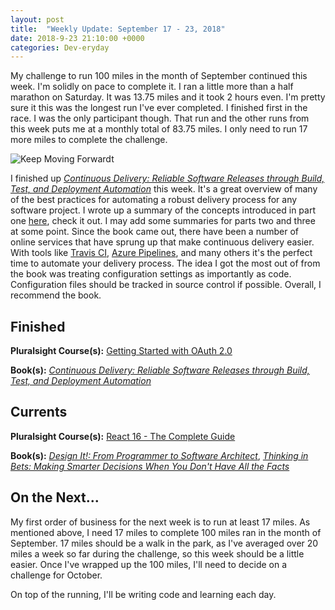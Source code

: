 ```yaml
---
layout: post
title:  "Weekly Update: September 17 - 23, 2018"
date: 2018-9-23 21:10:00 +0000
categories: Dev-eryday
---
```


My challenge to run 100 miles in the month of September continued this week. I'm solidly on pace to complete it. I ran a little more than a half marathon on Saturday. It was 13.75 miles and it took 2 hours even. I'm pretty sure it this was the longest run I've ever completed. I finished first in the race. I was the only participant though. That run and the other runs from this week puts me at a monthly total of 83.75 miles. I only need to run 17 more miles to complete the challenge.

![Keep Moving Forwardt](https://farm2.staticflickr.com/1914/44155933044_4f4608d2c1.jpg)

I finished up _[Continuous Delivery: Reliable Software Releases through Build, Test, and Deployment Automation][cd]_ this week. It's a great overview of many of the best practices for automating a robust delivery process for any software project. I wrote up a summary of the concepts introduced in part one [here][po], check it out. I may add some summaries for parts two and three at some point. Since the book came out, there have been a number of online services that have sprung up that make continuous delivery easier. With tools like [Travis CI][ti], [Azure Pipelines][ap], and many others it's the perfect time to automate your delivery process. The idea I got the most out of from the book was treating configuration settings as importantly as code. Configuration files should be tracked in source control if possible. Overall, I recommend the book.

## Finished

**Pluralsight Course(s):** [Getting Started with OAuth 2.0][oau]

**Book(s):** _[Continuous Delivery: Reliable Software Releases through Build, Test, and Deployment Automation][cd]_

## Currents

**Pluralsight Course(s):** [React 16 - The Complete Guide][re]

**Book(s):** *[Design It!: From Programmer to Software Architect][di]*, *[Thinking in Bets: Making Smarter Decisions When You Don't Have All the Facts][tib]*

## On the Next...

My first order of business for the next week is to run at least 17 miles. As mentioned above, I need 17 miles to complete 100 miles ran in the month of September. 17 miles should be a walk in the park, as I've averaged over 20 miles a week so far during the challenge, so this week should be a little easier. Once I've wrapped up the 100 miles, I'll need to decide on a challenge for October.

On top of the running, I'll be writing code and learning each day. 

[di]: https://www.amazon.com/Design-Programmer-Architect-Pragmatic-Programmers/dp/1680502093/
[re]: https://www.udemy.com/react-the-complete-guide-incl-redux/
[cd]: https://www.amazon.com/Continuous-Delivery-Deployment-Automation-Addison-Wesley/dp/0321601912
[ncp]: https://github.com/jpniederer/NETCorePlayground/tree/master/ChatApp
[fun]: https://www.amazon.com/Functional-Programming-write-better-code/dp/1617293954/
[src]: https://chatappwithsignalr.azurewebsites.net/index.html
[iis]: https://app.pluralsight.com/library/courses/installing-configuring-iis/table-of-contents
[flu]: https://app.pluralsight.com/library/courses/flutter-getting-started/table-of-contents
[fl]: https://flutter.io/
[rn]: https://facebook.github.io/react-native/
[xm]: https://visualstudio.microsoft.com/xamarin/
[word]: https://www.amazon.com/Letting-Go-Words-Interactive-Technologies-ebook/dp/B008HOJHDM/
[vue]: https://app.pluralsight.com/library/courses/vuejs-big-picture/table-of-contents
[gtg]: https://www.amazon.com/Good-Great-Some-Companies-Others-ebook/dp/B0058DRUV6/
[jsa]: https://leanpub.com/javascriptallongesix/read
[fcc]: https://www.freecodecamp.org/
[cert]: https://www.freecodecamp.org/certification/fcc6a4b5394/javascript-algorithms-and-data-structures
[cr]: https://learn.freecodecamp.org/javascript-algorithms-and-data-structures/javascript-algorithms-and-data-structures-projects/cash-register
[cdi]: https://app.pluralsight.com/library/courses/continuously-deliver-iis-dotnet-applications/table-of-contents
[hc]: https://www.jimcollins.com/concepts/the-hedgehog-concept.html
[oau]: https://app.pluralsight.com/library/courses/oauth-2-getting-started/table-of-contents
[tib]: https://www.amazon.com/Thinking-Bets-Making-Smarter-Decisions-ebook/dp/B074DG9LQF/
[po]: https://dev-eryday.com/books/2018/05/17/Continuous-Delivery-Notes-Part-I-Foundations.html
[ti]: https://travis-ci.org
[ap]: https://azure.microsoft.com/en-us/services/devops/pipelines/